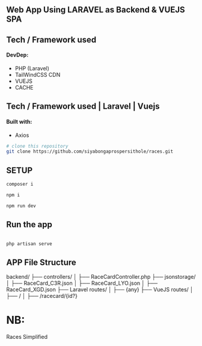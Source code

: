 ## Web App Using LARAVEL as Backend & VUEJS SPA

## Tech / Framework used
#### DevDep:

- PHP (Laravel)
- TailWindCSS CDN
- VUEJS
- CACHE

## Tech / Framework used | Laravel | Vuejs
#### Built with:
- Axios

```bash
# clone this repository
git clone https://github.com/siyabongaprospersithole/races.git

```

## SETUP
```bash
composer i

npm i 

npm run dev
 ```

 ## Run the app

 ```bash

 php artisan serve

 ```

## APP File Structure

backend/
├── controllers/
│   ├── RaceCardController.php
├── jsonstorage/
│   ├── RaceCard_C3R.json
│   ├── RaceCard_LYO.json
│   ├── RaceCard_XGD.json
├── Laravel routes/
│   ├── {any}
├── VueJS routes/
│   ├── /
│   ├── /racecard/{id?}


# NB:
Races Simplified